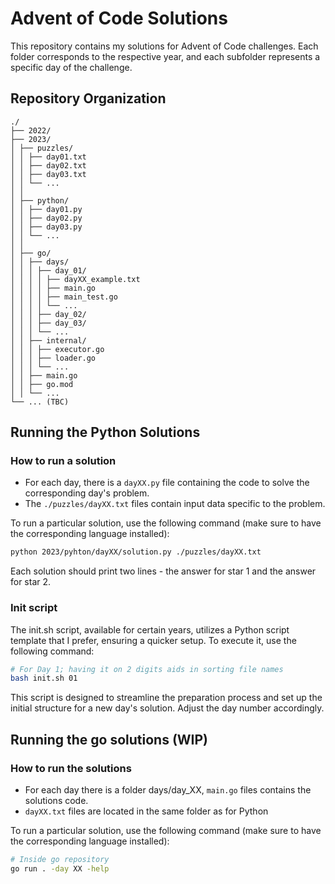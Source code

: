 # Advent of Code Solutions

This repository contains my solutions for Advent of Code challenges. Each folder corresponds to the respective year,
and each subfolder represents a specific day of the challenge.

## Repository Organization

```text
./
├── 2022/
├── 2023/
│ ├── puzzles/
│ │ ├── day01.txt
│ │ ├── day02.txt
│ │ ├── day03.txt
│ │ └── ...
│ │
│ ├── python/
│ │ ├── day01.py
│ │ ├── day02.py
│ │ ├── day03.py
│ │ └── ...
│ │
│ ├── go/
│ │ ├── days/
│ │ │ ├── day_01/
│ │ │ │ ├── dayXX_example.txt
│ │ │ │ ├── main.go
│ │ │ │ ├── main_test.go
│ │ │ │ └── ...
│ │ │ ├── day_02/
│ │ │ ├── day_03/
│ │ │ └── ...
│ │ ├── internal/
│ │ │ ├── executor.go
│ │ │ ├── loader.go
│ │ │ └── ...
│ │ ├── main.go
│ │ ├── go.mod
│ │ └── ...
└── ... (TBC)
```

## Running the Python Solutions

### How to run a solution

- For each day, there is a `dayXX.py` file containing the code to solve the corresponding day's problem.
- The `./puzzles/dayXX.txt` files contain input data specific to the problem.

To run a particular solution, use the following command (make sure to have the corresponding language installed):

```bash
python 2023/pyhton/dayXX/solution.py ./puzzles/dayXX.txt
```

Each solution should print two lines - the answer for star 1 and the answer for star 2.

### Init script

The init.sh script, available for certain years, utilizes a Python script template that I prefer, ensuring a quicker
setup. To execute it, use the following command:

```bash
# For Day 1; having it on 2 digits aids in sorting file names
bash init.sh 01
```

This script is designed to streamline the preparation process and set up the initial structure for a new day's
solution. Adjust the day number accordingly.

## Running the go solutions (WIP)

### How to run the solutions

- For each day there is a folder days/day_XX, `main.go` files contains the solutions code.
- `dayXX.txt` files are located in the same folder as for Python

To run a particular solution, use the following command (make sure to have the corresponding language installed):

```bash
# Inside go repository
go run . -day XX -help
```
